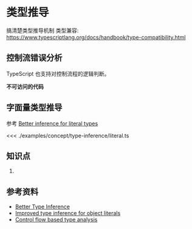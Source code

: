 # 类型推导

搞清楚类型推导机制
类型兼容: https://www.typescriptlang.org/docs/handbook/type-compatibility.html

## 控制流错误分析
TypeScript 也支持对控制流程的逻辑判断。

**不可访问的代码**


## 字面量类型推导
参考 [Better inference for literal types](https://www.typescriptlang.org/docs/handbook/release-notes/typescript-2-1.html#better-inference-for-literal-types)

<<< ./examples/concept/type-inference/literal.ts















## 知识点
1.
## 参考资料
* [Better Type Inference](https://www.typescriptlang.org/v2/docs/handbook/release-notes/overview.html#type-guards)
* [Improved type inference for object literals](https://www.typescriptlang.org/v2/docs/handbook/release-notes/overview.html#improved-type-inference-for-object-literals)
* [Control flow based type analysis](https://www.typescriptlang.org/v2/docs/handbook/release-notes/overview.html#control-flow-based-type-analysis)